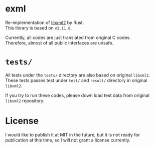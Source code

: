 # exml

Re-implementation of [libxml2](https://gitlab.gnome.org/GNOME/libxml2) by Rust.\
This library is based on `v2.11.8`.

Currently, all codes are just translated from original C codes.\
Therefore, almost of all public interfaces are unsafe.

# `tests/`

All tests under the `tests/` directory are also based on original `libxml2`.\
These tests passes test under `test/` and `result/` directory in original
`libxml2`.

If you try to run these codes, please down load test data from original
`libxml2` repository.

# License

I would like to publish it at MIT in the future, but it is not ready for
publication at this time, so I will not grant a license currently.
